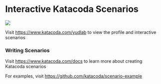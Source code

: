 # Interactive Katacoda Scenarios

[![](http://shields.katacoda.com/katacoda/yudlab/count.svg)](https://www.katacoda.com/yudlab "Get your profile on Katacoda.com")

Visit https://www.katacoda.com/yudlab to view the profile and interactive scenarios

### Writing Scenarios
Visit https://www.katacoda.com/docs to learn more about creating Katacoda scenarios

For examples, visit https://github.com/katacoda/scenario-example
